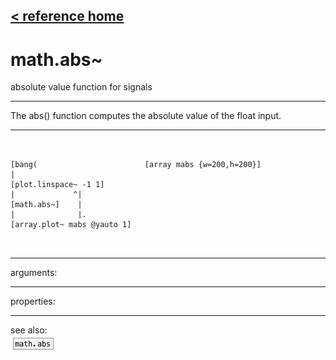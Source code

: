 [< reference home](ceammc_lib.html)
---

# math.abs~


absolute value function for signals

---

The abs() function computes the absolute value of the float input.
<br>


---


```


[bang(                        [array mabs {w=200,h=200}]
|
[plot.linspace~ -1 1]
|             ^|
[math.abs~]    |
|              |.
[array.plot~ mabs @yauto 1]

            
```

---
arguments:


---
properties:


---
see also:<br>
[![math.abs](img/object_math.abs.png)](math.abs.html)
